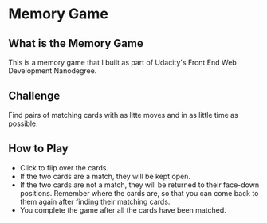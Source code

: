 # Memory Game

## What is the Memory Game
This is a memory game that I built as part of Udacity's Front End Web Development Nanodegree.

## Challenge
Find pairs of matching cards with as litte moves and in as little time as possible.

## How to Play
* Click to flip over the cards.
* If the two cards are a match, they will be kept open.
* If the two cards are not a match, they will be returned to their face-down positions. Remember where the cards are, so that you can come back to them again after finding their matching cards.
* You complete the game after all the cards have been matched.
